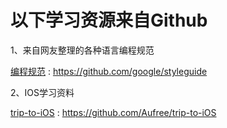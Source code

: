 # 以下学习资源来自Github
1、来自网友整理的各种语言编程规范

[编程规范](https://github.com/google/styleguide) : https://github.com/google/styleguide

2、IOS学习资料

[trip-to-iOS](https://github.com/Aufree/trip-to-iOS) : https://github.com/Aufree/trip-to-iOS